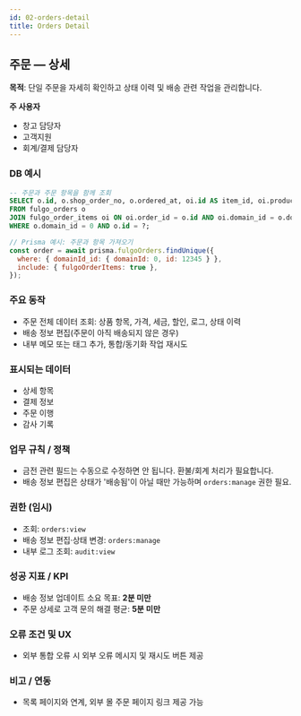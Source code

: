 ```yaml
---
id: 02-orders-detail
title: Orders Detail
---
```


## 주문 — 상세

**목적**: 단일 주문을 자세히 확인하고 상태 이력 및 배송 관련 작업을 관리합니다.

**주 사용자**

- 창고 담당자
- 고객지원
- 회계/결제 담당자

### DB 예시

```sql
-- 주문과 주문 항목을 함께 조회
SELECT o.id, o.shop_order_no, o.ordered_at, oi.id AS item_id, oi.product_name, oi.qty
FROM fulgo_orders o
JOIN fulgo_order_items oi ON oi.order_id = o.id AND oi.domain_id = o.domain_id
WHERE o.domain_id = 0 AND o.id = ?;
```

```javascript
// Prisma 예시: 주문과 항목 가져오기
const order = await prisma.fulgoOrders.findUnique({
  where: { domainId_id: { domainId: 0, id: 12345 } },
  include: { fulgoOrderItems: true },
});
```

### 주요 동작

- 주문 전체 데이터 조회: 상품 항목, 가격, 세금, 할인, 로그, 상태 이력
- 배송 정보 편집(주문이 아직 배송되지 않은 경우)
- 내부 메모 또는 태그 추가, 통합/동기화 작업 재시도

### 표시되는 데이터

- 상세 항목
- 결제 정보
- 주문 이행
- 감사 기록

### 업무 규칙 / 정책

- 금전 관련 필드는 수동으로 수정하면 안 됩니다. 환불/회계 처리가 필요합니다.
- 배송 정보 편집은 상태가 '배송됨'이 아닐 때만 가능하며 `orders:manage` 권한 필요.

### 권한 (임시)

- 조회: `orders:view`
- 배송 정보 편집·상태 변경: `orders:manage`
- 내부 로그 조회: `audit:view`

### 성공 지표 / KPI

- 배송 정보 업데이트 소요 목표: **2분 미만**
- 주문 상세로 고객 문의 해결 평균: **5분 미만**

### 오류 조건 및 UX

- 외부 통합 오류 시 외부 오류 메시지 및 재시도 버튼 제공

### 비고 / 연동

- 목록 페이지와 연계, 외부 몰 주문 페이지 링크 제공 가능
